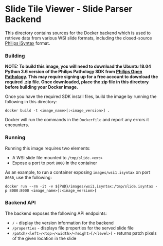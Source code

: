 # Slide Tile Viewer - Slide Parser Backend

This directory contains sources for the Docker backend which is used to retrieve data from various WSI slide formats, 
including the closed-source [Philips iSyntax](https://www.openpathology.philips.com/isyntax/) format.

### Building
__NOTE: To build this image, you will need to download the Ubuntu 18.04 Python 3.6 version of the Philips Pathology SDK from 
[Philips Open Pathology](https://www.openpathology.philips.com/). This may require signing up for a free account to 
download the required .zip file. Once downloaded, place the zip file in this directory before building your Docker 
image.__

Once you have the required SDK install files, build the image by running the following in this directory:
```
docker build -t <image_name>[:<image_version>] .
```

Docker will run the commands in the `Dockerfile` and report any errors it encounters.

### Running

Running this image requires two elements:
- A WSI slide file mounted to `/tmp/slide.<ext>`
- Expose a port to port `8000` in the container

As an example, to run a container exposing `images/wsi1.isyntax` on port `8080`, use the following:
```
docker run --rm -it -v ${PWD}/images/wsi1.isyntax:/tmp/slide.isyntax -p 8080:8000 <image_name>[:<image_version>]
```

### Backend API

The backend exposes the following API endpoints:
- `/` - display the version information for the backend
- `/properties` - displays file properties for the served slide file
- `/patch/<left>/<top>/<width>/<height>[/<level>]` - returns patch pixels of the given location in the slide